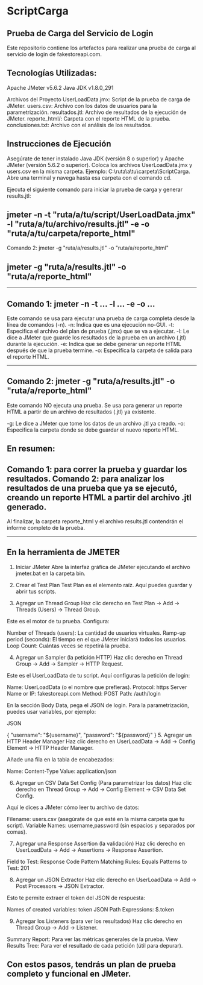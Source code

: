 # ScriptCarga

Prueba de Carga del Servicio de Login
-
Este repositorio contiene los artefactos para realizar una prueba de carga al servicio de login de fakestoreapi.com.

Tecnologías Utilizadas:
-
Apache JMeter v5.6.2
Java JDK v1.8.0_291

Archivos del Proyecto
UserLoadData.jmx: Script de la prueba de carga de JMeter.
users.csv: Archivo con los datos de usuarios para la parametrización.
resultados.jtl: Archivo de resultados de la ejecución de JMeter.
reporte_html/: Carpeta con el reporte HTML de la prueba.
conclusiones.txt: Archivo con el análisis de los resultados.

Instrucciones de Ejecución
-
Asegúrate de tener instalado Java JDK (versión 8 o superior) y Apache JMeter (versión 5.6.2 o superior).
Coloca los archivos UserLoadData.jmx y users.csv en la misma carpeta. Ejemplo: C:\ruta\a\tu\carpeta\ScriptCarga.
Abre una terminal y navega hasta esa carpeta con el comando cd.

Ejecuta el siguiente comando para iniciar la prueba de carga y generar results.jtl:

jmeter -n -t "ruta/a/tu/script/UserLoadData.jmx" -l "ruta/a/tu/archivo/results.jtl" -e -o "ruta/a/tu/carpeta/reporte_html"
-
Comando 2: jmeter -g "ruta/a/results.jtl" -o "ruta/a/reporte_html"

jmeter -g "ruta/a/results.jtl" -o "ruta/a/reporte_html"
-
------------------------------------------------------------------------------------------
Comando 1: jmeter -n -t ... -l ... -e -o ...
-
Este comando se usa para ejecutar una prueba de carga completa desde la línea de comandos (-n).
-n: Indica que es una ejecución no-GUI.
-t: Especifica el archivo del plan de prueba (.jmx) que se va a ejecutar.
-l: Le dice a JMeter que guarde los resultados de la prueba en un archivo (.jtl) durante la ejecución.
-e: Indica que se debe generar un reporte HTML después de que la prueba termine.
-o: Especifica la carpeta de salida para el reporte HTML.

-------------------------------------------------------------------------------------
Comando 2: jmeter -g "ruta/a/results.jtl" -o "ruta/a/reporte_html"
-
Este comando NO ejecuta una prueba. Se usa para generar un reporte HTML a partir de un archivo de resultados (.jtl) ya existente.

-g: Le dice a JMeter que tome los datos de un archivo .jtl ya creado.
-o: Especifica la carpeta donde se debe guardar el nuevo reporte HTML.

En resumen:
-
Comando 1: para correr la prueba y guardar los resultados.
Comando 2: para analizar los resultados de una prueba que ya se ejecutó, creando un reporte HTML a partir del archivo .jtl generado.
-

Al finalizar, la carpeta reporte_html y el archivo results.jtl contendrán el informe completo de la prueba.

------------------------------------------------------------------------------------------------------------
En la herramienta de JMETER
-
1. Iniciar JMeter
Abre la interfaz gráfica de JMeter ejecutando el archivo jmeter.bat en la carpeta bin.

3. Crear el Test Plan
Test Plan es el elemento raíz. Aquí puedes guardar y abrir tus scripts.

4. Agregar un Thread Group
Haz clic derecho en Test Plan -> Add -> Threads (Users) -> Thread Group.

Este es el motor de tu prueba. Configura:

Number of Threads (users): La cantidad de usuarios virtuales.
Ramp-up period (seconds): El tiempo en el que JMeter iniciará todos los usuarios.
Loop Count: Cuántas veces se repetirá la prueba.

4. Agregar un Sampler (la petición HTTP)
Haz clic derecho en Thread Group -> Add -> Sampler -> HTTP Request.

Este es el UserLoadData de tu script. Aquí configuras la petición de login:

Name: UserLoadData (o el nombre que prefieras).
Protocol: https
Server Name or IP: fakestoreapi.com
Method: POST
Path: /auth/login

En la sección Body Data, pega el JSON de login. Para la parametrización, puedes usar variables, por ejemplo:

JSON

{
  "username": "${username}",
  "password": "${password}"
}
5. Agregar un HTTP Header Manager
Haz clic derecho en UserLoadData -> Add -> Config Element -> HTTP Header Manager.

Añade una fila en la tabla de encabezados:

Name: Content-Type
Value: application/json

6. Agregar un CSV Data Set Config (Para parametrizar los datos)
Haz clic derecho en Thread Group -> Add -> Config Element -> CSV Data Set Config.

Aquí le dices a JMeter cómo leer tu archivo de datos:

Filename: users.csv (asegúrate de que esté en la misma carpeta que tu script).
Variable Names: username,password (sin espacios y separados por comas).

7. Agregar una Response Assertion (la validación)
Haz clic derecho en UserLoadData -> Add -> Assertions -> Response Assertion.

Field to Test: Response Code
Pattern Matching Rules: Equals
Patterns to Test: 201 

8. Agregar un JSON Extractor
Haz clic derecho en UserLoadData -> Add -> Post Processors -> JSON Extractor.

Esto te permite extraer el token del JSON de respuesta:

Names of created variables: token
JSON Path Expressions: $.token

9. Agregar los Listeners (para ver los resultados)
Haz clic derecho en Thread Group -> Add -> Listener.

Summary Report: Para ver las métricas generales de la prueba.
View Results Tree: Para ver el resultado de cada petición (útil para depurar).

Con estos pasos, tendrás un plan de prueba completo y funcional en JMeter.
-

